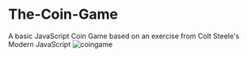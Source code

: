 # The-Coin-Game
A basic JavaScript Coin Game based on an exercise from Colt Steele's Modern JavaScript
![coingame](https://user-images.githubusercontent.com/66217567/84562067-b1103c00-ad0e-11ea-995e-e233be1aa1fb.gif)
